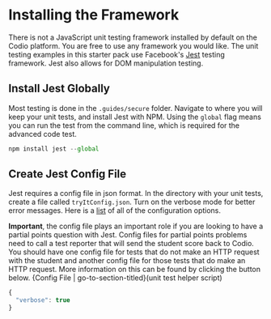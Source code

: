 # Installing the Framework

There is not a JavaScript unit testing framework installed by default on the Codio platform. You are free to use any framework you would like. The unit testing examples in this starter pack use Facebook's [Jest](https://jestjs.io/en/) testing framework. Jest also allows for DOM manipulation testing.

## Install Jest Globally

Most testing is done in the `.guides/secure` folder. Navigate to where you will keep your unit tests, and install Jest with NPM. Using the `global` flag means you can run the test from the command line, which is required for the advanced code test.

```javascript
npm install jest --global
```

## Create Jest Config File

Jest requires a config file in json format. In the directory with your unit tests, create a file called `tryItConfig.json`. Turn on the verbose mode for better error messages. Here is a [list](https://jestjs.io/docs/en/configuration) of all of the configuration options.

**Important**, the config file plays an important role if you are looking to have a partial points question with Jest. Config files for partial points problems need to call a test reporter that will send the student score back to Codio. You should have one config file for tests that do not make an HTTP request with the student and another config file for those tests that do make an HTTP request. More information on this can be found by clicking the button below. {Config File | go-to-section-titled}(unit test helper script)

```javascript
{
  "verbose": true
}
```
